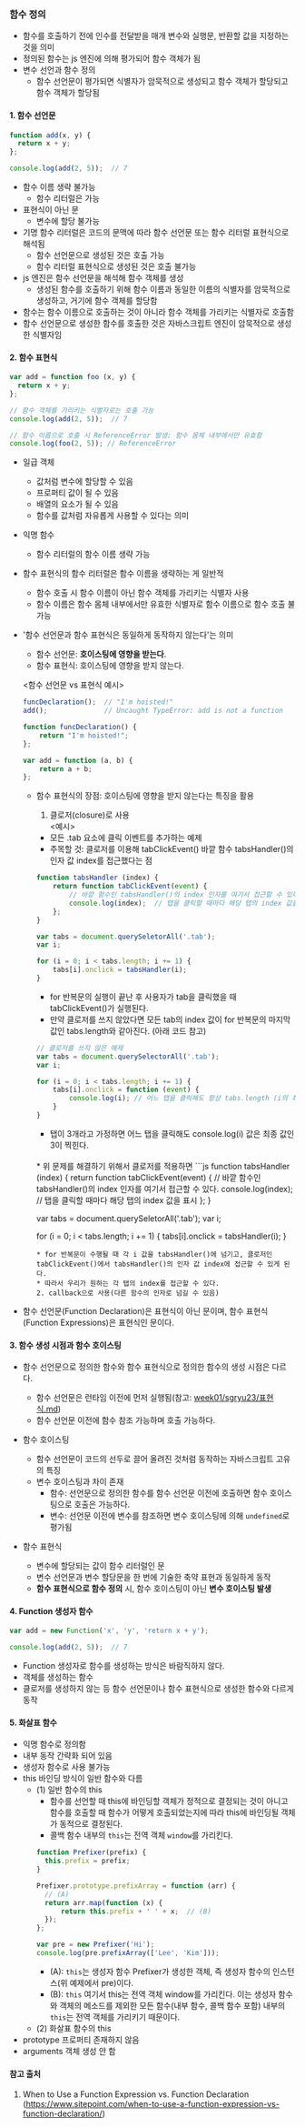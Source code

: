 ### 함수 정의
  * 함수를 호출하기 전에 인수를 전달받을 매개 변수와 실행문, 반환할 값을 지정하는 것을 의미
  * 정의된 함수는 js 엔진에 의해 평가되어 함수 객체가 됨
  * 변수 선언과 함수 정의
    * 함수 선언문이 평가되면 식별자가 암묵적으로 생성되고 함수 객체가 할당되고 함수 객체가 할당됨

#### 1. 함수 선언문
  ```js
  function add(x, y) {
    return x + y;
  };

  console.log(add(2, 5));  // 7
  ```
  * 함수 이름 생략 불가능
    * 함수 리터럴은 가능
  * 표현식이 아닌 문
    * 변수에 할당 불가능
  * 기명 함수 리터럴은 코드의 문맥에 따라 함수 선언문 또는 함수 리터럴 표현식으로 해석됨
    * 함수 선언문으로 생성된 것은 호출 가능
    * 함수 리터럴 표현식으로 생성된 것은 호출 불가능
  * js 엔진은 함수 선언문을 해석해 함수 객체를 생성
    * 생성된 함수를 호출하기 위해 함수 이름과 동일한 이름의 식별자를 암묵적으로 생성하고, 거기에 함수 객체를 할당함
  * 함수는 함수 이름으로 호출하는 것이 아니라 함수 객체를 가리키는 식별자로 호출함
  * 함수 선언문으로 생성한 함수를 호출한 것은 자바스크립트 엔진이 암묵적으로 생성한 식별자임

#### 2. 함수 표현식
  ```js
  var add = function foo (x, y) {
    return x + y;
  };

  // 함수 객체를 가리키는 식별자로는 호출 가능
  console.log(add(2, 5));  // 7

  // 함수 이름으로 호출 시 ReferenceError 발생: 함수 몸체 내부에서만 유효함
  console.log(foo(2, 5)); // ReferenceError
  ```
  * 일급 객체
    * 값처럼 변수에 할당할 수 있음
    * 프로퍼티 값이 될 수 있음
    * 배열의 요소가 될 수 있음
    * 함수를 값처럼 자유롭게 사용할 수 있다는 의미
  * 익명 함수
    * 함수 리터럴의 함수 이름 생략 가능
  * 함수 표현식의 함수 리터럴은 함수 이름을 생략하는 게 일반적
    * 함수 호출 시 함수 이름이 아닌 함수 객체를 가리키는 식별자 사용
    * 함수 이름은 함수 몸체 내부에서만 유효한 식별자로 함수 이름으로 함수 호출 불가능
  * '함수 선언문과 함수 표현식은 동일하게 동작하지 않는다'는 의미
    * 함수 선언문: **호이스팅에 영향을 받는다**.
    * 함수 표현식: 호이스팅에 영향을 받지 않는다.

    <함수 선언문 vs 표현식 예시>
    ```js
    funcDeclaration();  // "I'm hoisted!"
    add();              // Uncaught TypeError: add is not a function

    function funcDeclaration() {
        return "I'm hoisted!";
    };

    var add = function (a, b) {
        return a + b;
    };
    ```
    * 함수 표현식의 장점: 호이스팅에 영향을 받지 않는다는 특징을 활용
      1. 클로저(closure)로 사용
      <br><예시>
        * 모든 .tab 요소에 클릭 이벤트를 추가하는 예제
        * 주목할 것: 클로저를 이용해 tabClickEvent() 바깥 함수 tabsHandler()의 인자 값 index를 접근했다는 점
        ```js
        function tabsHandler (index) {
            return function tabClickEvent(event) {
                // 바깥 함수인 tabsHandler()의 index 인자를 여기서 접근할 수 있다.
                console.log(index);  // 탭을 클릭할 때마다 해당 탭의 index 값을 표시
            };
        }
        
        var tabs = document.querySeletorAll('.tab');
        var i;

        for (i = 0; i < tabs.length; i += 1) {
            tabs[i].onclick = tabsHandler(i);
        }
        ```
        * for 반복문의 실행이 끝난 후 사용자가 tab을 클릭했을 때 tabClickEvent()가 실행된다.
        * 만약 클로저를 쓰지 않았다면 모든 tab의 index 값이 for 반복문의 마지막 값인 tabs.length와 같아진다. (아래 코드 참고)
        ```js
        // 클로저를 쓰지 않은 예제
        var tabs = document.querySelectorAll('.tab');
        var i;

        for (i = 0; i < tabs.length; i += 1) {
            tabs[i].onclick = function (event) {
                console.log(i); // 어느 탭을 클릭해도 항상 tabs.length (i의 최종 값)이 출력
            }
        }
        ```
        * 탭이 3개라고 가정하면 어느 탭을 클릭해도 console.log(i) 값은 최종 값인 3이 찍힌다.
        <br>
        * 위 문제를 해결하기 위해서 클로저를 적용하면
        ```js
        function tabsHandler (index) {
            return function tabClickEvent(event) {
                // 바깥 함수인 tabsHandler()의 index 인자를 여기서 접근할 수 있다.
                console.log(index);  // 탭을 클릭할 때마다 해당 탭의 index 값을 표시
            };
        }
        
        var tabs = document.querySeletorAll('.tab');
        var i;

        for (i = 0; i < tabs.length; i += 1) {
            tabs[i].onclick = tabsHandler(i);
        }
        ```
        * for 반복문이 수행될 때 각 i 값을 tabsHandler()에 넘기고, 클로저인 tabClickEvent()에서 tabsHandler()의 인자 값 index에 접근할 수 있게 된다.
        * 따라서 우리가 원하는 각 탭의 index를 접근할 수 있다.
      2. callback으로 사용(다른 함수의 인자로 넘길 수 있음)
  * 함수 선언문(Function Declaration)은 표현식이 아닌 문이며, 함수 표현식(Function Expressions)은 표현식인 문이다.

#### 3. 함수 생성 시점과 함수 호이스팅
  * 함수 선언문으로 정의한 함수와 함수 표현식으로 정의한 함수의 생성 시점은 다르다.
    * 함수 선언문은 런타임 이전에 먼저 실행됨(참고: [week01/sgryu23/표현식.md](https://github.com/damdam6/ModernJavascript-Study/blob/aa1564cc4f3c6b8771f0761846e530489b5b7e7d/week01/sgryu23/%ED%91%9C%ED%98%84%EC%8B%9D.md?plain=1#L53))
    * 함수 선언문 이전에 함수 참조 가능하며 호출 가능하다.

  * 함수 호이스팅
    * 함수 선언문이 코드의 선두로 끌어 올려진 것처럼 동작하는 자바스크립트 고유의 특징
    * 변수 호이스팅과 차이 존재
      * 함수: 선언문으로 정의한 함수를 함수 선언문 이전에 호출하면 함수 호이스팅으로 호출은 가능하다.
      * 변수: 선언문 이전에 변수를 참조하면 변수 호이스팅에 의해 `undefined`로 평가됨

  * 함수 표현식
    * 변수에 할당되는 값이 함수 리터럴인 문
    * 변수 선언문과 변수 할당문을 한 번에 기술한 축약 표현과 동일하게 동작
    * **함수 표현식으로 함수 정의** 시, 함수 호이스팅이 아닌 **변수 호이스팅 발생**

#### 4. Function 생성자 함수
  ```js
  var add = new Function('x', 'y', 'return x + y');

  console.log(add(2, 5));  // 7
  ```
  * Function 생성자로 함수를 생성하는 방식은 바람직하지 않다.
  * 객체를 생성하는 함수
  * 클로저를 생성하지 않는 등 함수 선언문이나 함수 표현식으로 생성한 함수와 다르게 동작
  
#### 5. 화살표 함수
  * 익명 함수로 정의함
  * 내부 동작 간략화 되어 있음
  * 생성자 함수로 사용 불가능
  * this 바인딩 방식이 일반 함수와 다름
    * (1) 일반 함수의 this
      * 함수를 선언할 때 this에 바인딩할 객체가 정적으로 결정되는 것이 아니고 함수를 호출할 때 함수가 어떻게 호출되었는지에 따라 this에 바인딩될 객체가 동적으로 결정된다.
      * 콜백 함수 내부의 `this`는 전역 객체 `window`를 가리킨다.
      ```js
      function Prefixer(prefix) {
        this.prefix = prefix;
      }

      Prefixer.prototype.prefixArray = function (arr) {
        // (A)
        return arr.map(function (x) {
            return this.prefix + ' ' + x;  // (B)
        });
      };

      var pre = new Prefixer('Hi');
      console.log(pre.prefixArray(['Lee', 'Kim']));
      ```
      * (A): `this`는 생성자 함수 Prefixer가 생성한 객체, 즉 생성자 함수의 인스턴스(위 예제에서 pre)이다.
      * (B): `this` 여기서 this는 전역 객체 window를 가리킨다. 이는 생성자 함수와 객체의 메소드를 제외한 모든 함수(내부 함수, 콜백 함수 포함) 내부의 `this`는 전역 객체를 가리키기 때문이다.
    * (2) 화살표 함수의 this
  * prototype 프로퍼티 존재하지 않음
  * arguments 객체 생성 안 함

#### 참고 출처
  1. When to Use a Function Expression vs. Function Declaration (https://www.sitepoint.com/when-to-use-a-function-expression-vs-function-declaration/)